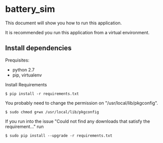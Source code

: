 # battery_sim

This document will show you how to run this application. 

It is recommended you run this application from a virtual environment.


Install dependencies 
-------------------------------
Prequisites:
* python 2.7
* pip, virtualenv


Install Requirements

    $ pip install -r requirements.txt

You probably need to change the permission on "/usr/local/lib/pkgconfig".

    $ sudo chmod g+wx /usr/local/lib/pkgconfig

If you run into the issue "Could not find any downloads that satisfy the requirement..." run

    $ sudo pip install --upgrade -r requirements.txt


